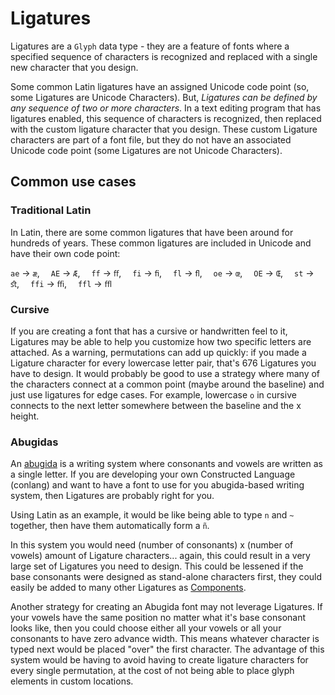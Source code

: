 # Ligatures

Ligatures are a `Glyph` data type - they are a feature of fonts where a specified sequence of characters is recognized and replaced with a single new character that you design. 

Some common Latin ligatures have an assigned Unicode code point (so, some Ligatures are Unicode Characters). But, *Ligatures can be defined by any sequence of two or more characters*. In a text editing program that has ligatures enabled, this sequence of characters is recognized, then replaced with the custom ligature character that you design. These custom Ligature characters are part of a font file, but they do not have an associated Unicode code point (some Ligatures are not Unicode Characters).

## Common use cases

### Traditional Latin
In Latin, there are some common ligatures that have been around for hundreds of years. These common ligatures are included in Unicode and have their own code point: 

`ae` -> `æ`,&emsp;  `AE` -> `Æ`,&emsp;  `ff` -> `ﬀ`,&emsp;  `fi` -> `ﬁ`,&emsp;  `fl` -> `ﬂ`,&emsp;  `oe` -> `œ`,&emsp;  `OE` -> `Œ`,&emsp;  `st` -> `ﬆ`,&emsp;  `ffi` -> `ﬃ`,&emsp;  `ffl` -> `ﬄ`

### Cursive
If you are creating a font that has a cursive or handwritten feel to it, Ligatures may be able to help you customize how two specific letters are attached. As a warning, permutations can add up quickly: if you made a Ligature character for every lowercase letter pair, that's 676 Ligatures you have to design. It would probably be good to use a strategy where many of the characters connect at a common point (maybe around the baseline) and just use ligatures for edge cases. For example, lowercase `o` in cursive connects to the next letter somewhere between the baseline and the x height.

### Abugidas

An [abugida](https://en.wikipedia.org/wiki/Abugida) is a writing system where consonants and vowels are written as a single letter. If you are developing your own Constructed Language (conlang) and want to have a font to use for you abugida-based writing system, then Ligatures are probably right for you.

Using Latin as an example, it would be like being able to type `n` and `~` together, then have them automatically form a `ñ`.

In this system you would need (number of consonants) x (number of vowels) amount of Ligature characters... again, this could result in a very large set of Ligatures you need to design. This could be lessened if the base consonants were designed as stand-alone characters first, they could easily be added to many other Ligatures as [Components](./components.md).

Another strategy for creating an Abugida font may not leverage Ligatures. If your vowels have the same position no matter what it's base consonant looks like, then you could choose either all your vowels or all your consonants to have zero advance width. This means whatever character is typed next would be placed "over" the first character. The advantage of this system would be having to avoid having to create ligature characters for every single permutation, at the cost of not being able to place glyph elements in custom locations.